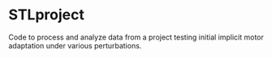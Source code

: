 # STLproject
Code to process and analyze data from a project testing initial implicit motor adaptation under various perturbations.
